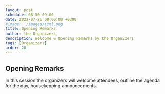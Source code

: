 ```yaml
---
layout: post
schedule: 08:50-09:00
date: 2022-07-26 09:00:00 +0300
#image: '/images/icml.png'
title: Opening Remarks
author: the Organizers
description: Welcome & Opening Remarks by the Organizers
tags: [Organizers]
order: 20
---
```


## Opening Remarks
In this session the organizers will welcome attendees, outline the agenda for the day, housekepping announcements. 